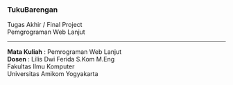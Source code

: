 ### TukuBarengan
Tugas Akhir / Final Project <br>
Pemgrograman Web Lanjut <br>
<hr>
<b>Mata Kuliah</b> : Pemrograman Web Lanjut <br>
<b>Dosen</b> : Lilis Dwi Ferida S.Kom M.Eng <br>
Fakultas Ilmu Komputer <br>
Universitas Amikom Yogyakarta
